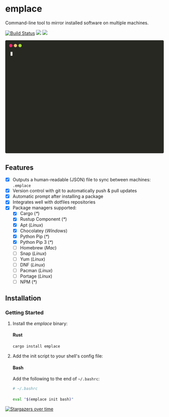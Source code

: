 # emplace
Command-line tool to mirror installed software on multiple machines.

[![Build Status](https://img.shields.io/endpoint.svg?url=https%3A%2F%2Factions-badge.atrox.dev%2Ftversteeg%2Femplace%2Fbadge&style=flat)](https://actions-badge.atrox.dev/tversteeg/emplace/goto)
[![](https://img.shields.io/crates/d/emplace.svg)](#downloads)
[![](https://img.shields.io/crates/v/emplace.svg)](https://crates.io/crates/emplace)

![Example](./docs/capture.svg)

## Features

- [x] Outputs a human-readable (JSON) file to sync between machines: `.emplace`
- [x] Version control with git to automatically push & pull updates
- [x] Automatic prompt after installing a package
- [x] Integrates well with dotfiles repositories
- [x] Package managers supported:
   - [x] Cargo (_*_)
   - [x] Rustup Component (_*_)
   - [x] Apt (_Linux_)
   - [x] Chocolatey (_Windows_)
   - [x] Python Pip (_*_)
   - [x] Python Pip 3 (_*_)
   - [ ] Homebrew (_Mac_)
   - [ ] Snap (_Linux_)
   - [ ] Yum (_Linux_)
   - [ ] DNF (_Linux_)
   - [ ] Pacman (_Linux_)
   - [ ] Portage (_Linux_)
   - [ ] NPM (_*_)

## Installation

### Getting Started

1. Install the *emplace* binary:

   #### Rust
   
   ```sh
   cargo install emplace
   ```

2. Add the init script to your shell's config file:

   #### Bash
   
   Add the following to the end of `~/.bashrc`:
   
   ```sh
   # ~/.bashrc
   
   eval "$(emplace init bash)"
   ```

[![Stargazers over time](https://starchart.cc/tversteeg/emplace.svg)](https://starchart.cc/tversteeg/emplace)
